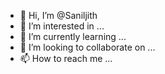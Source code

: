 - 👋 Hi, I’m @Saniljith
- 👀 I’m interested in ...
- 🌱 I’m currently learning ...
- 💞️ I’m looking to collaborate on ...
- 📫 How to reach me ...

<!---
Saniljith/Saniljith is a ✨ special ✨ repository because its `README.md` (this file) appears on your GitHub profile.
You can click the Preview link to take a look at your changes.
--->
